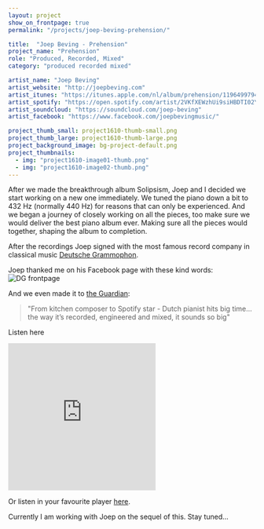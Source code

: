 ```yaml
---
layout: project
show_on_frontpage: true
permalink: "/projects/joep-beving-prehension/"

title:  "Joep Beving - Prehension"
project_name: "Prehension"
role: "Produced, Recorded, Mixed"
category: "produced recorded mixed"

artist_name: "Joep Beving"
artist_website: "http://joepbeving.com"
artist_itunes: "https://itunes.apple.com/nl/album/prehension/1196499794?l=en"
artist_spotify: "https://open.spotify.com/artist/2VKfXEWzhUi9siHBDTI02Y"
artist_soundcloud: "https://soundcloud.com/joep-beving"
artist_facebook: "https://www.facebook.com/joepbevingmusic/"

project_thumb_small: project1610-thumb-small.png
project_thumb_large: project1610-thumb-large.png
project_background_image: bg-project-default.png
project_thumbnails:
  - img: "project1610-image01-thumb.png"
  - img: "project1610-image02-thumb.png"
---
```


After we made the breakthrough album Solipsism, Joep and I decided we start working on a new one immediately. We tuned the piano down a bit to 432 Hz (normally 440 Hz) for reasons that can only be experienced. And we began a journey of closely working on all the pieces, too make sure we would deliver the best piano album ever. Making sure all the pieces would together, shaping the album to completion.

After the recordings Joep signed with the most famous record company in classical music [Deutsche Grammophon](http://www.deutschegrammophon.com/en/cat/4797151?).

Joep thanked me on his Facebook page with these kind words:
![DG frontpage](../../img/project1610-facebookquote.png)

And we even made it to [the Guardian](https://www.theguardian.com/music/2017/may/13/joep-beving-dutch-pianist-spotify-star-solipsism):

>"From kitchen composer to Spotify star - Dutch pianist hits big time... the way it’s recorded, engineered and mixed, it sounds so big"

Listen here
<iframe src="https://open.spotify.com/embed/album/4IrmlNwO8aXQlFghPYl01q" width="300" height="300" frameborder="0" allowtransparency="true"></iframe>

Or listen in your favourite player [here](https://dg.lnk.to/beving-prehension).

Currently I am working with Joep on the sequel of this. Stay tuned...
